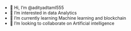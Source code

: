 - 👋 Hi, I’m @adityadtaml555
- 👀 I’m interested in data Analytics
- 🌱 I’m currently learning Machine learning and blockchain
- 💞️ I’m looking to collaborate on Artificial intelligence
  

<!---
adityadtaml555/adityadtaml555 is a ✨ special ✨ repository because its `README.md` (this file) appears on your GitHub profile.
You can click the Preview link to take a look at your changes.
--->
